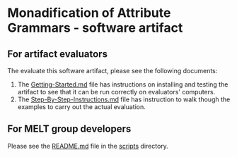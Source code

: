 # Monadification of Attribute Grammars - software artifact

## For artifact evaluators

The evaluate this software artifact, please see the following
documents:
1. The [Getting-Started.md](Getting-Started.md) file has instructions on
   installing and testing the artifact to see that it can be run
   correctly on evaluators' computers.
2. The [Step-By-Step-Instructions.md](Step-By-Step-Instructions.md)
   file has instruction to walk though the examples to carry out the
   actual evaluation.

## For MELT group developers

Please see the [README.md](2020_SLE_AG_Monadification/scripts/README.md) file
in the [scripts](2020_SLE_AG_Monadification/scripts/) directory.
